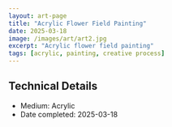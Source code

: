 ```yaml
---
layout: art-page
title: "Acrylic Flower Field Painting"
date: 2025-03-18
image: /images/art/art2.jpg
excerpt: "Acrylic flower field painting"
tags: [acrylic, painting, creative process]
---
```


## Technical Details
- Medium: Acrylic
- Date completed: 2025-03-18
